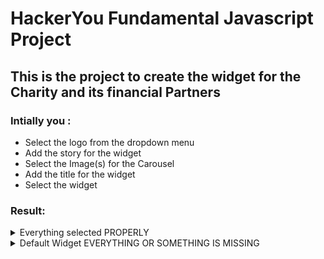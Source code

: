 # HackerYou Fundamental Javascript Project

## This is the project to create the widget for the Charity and its financial Partners

### Intially you :

- Select the logo from the dropdown menu
- Add the story for the widget
- Select the Image(s) for the Carousel
- Add the title for the widget
- Select the widget

### Result:

<details>
<summary>Everything selected PROPERLY</summary>
- Logo Gets added.  
- Story gets added.  
- If single image is selected, Static image will be added. If multiple Images are selected, Carousel will be added.  
- Title for the widget will be added.  
- If *ONLY* Code or Website widget is selected, It adds single selected widget.  
- If *BOTH* widgets are selected, It adds a toggle for the widgets.  
  </details>

  <details>
<summary>Default Widget EVERYTHING OR SOMETHING IS MISSING</summary>
- Default Logo Gets added.  
- Default Story gets added.  
- Default no Carousel .gif Image will be selected.  
- Default Title for the widget will be added.  
- Default no Widget .gif Image will be selected.  
  </details>
